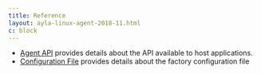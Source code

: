 ```yaml
---
title: Reference
layout: ayla-linux-agent-2018-11.html
c: block
---
```


* [Agent API](agent-api) provides details about the API available to host applications.
* [Configuration File](/ayla-linux-agent/reference/configuration-file/) provides details about the factory configuration file
